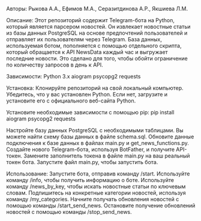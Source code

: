 Авторы: Рыкова А.А., Ефимов М.А., Серазитдинова А.Р., Якшиева Л.М.

Описание:
Этот репозиторий содержит Telegram-бота на Python, который является парсером новостей. Он извлекает новостные статьи из базы данных PostgreSQL на основе предпочтений пользователей и отправляет их пользователям через Telegram.
База данных, используемая ботом, пополняется с помощью отдельного скрипта, который обращается к API NewsData каждый час и выгружает последние новости. Это сделано для того, чтобы обойти ограничение по количеству запросов в день к API.

Зависимости:
Python 3.x
aiogram
psycopg2
requests

Установка:
Клонируйте репозиторий на свой локальный компьютер. Убедитесь, что у вас установлен Python. Если нет, загрузите и установите его с официального веб-сайта Python. 

Установите необходимые зависимости с помощью pip:
pip install aiogram psycopg2 requests

Настройте базу данных PostgreSQL с необходимыми таблицами. Вы можете найти схему базы данных в файле schema.sql. Обновите данные подключения к базе данных в файлах main.py и get_news_functions.py.
Создайте нового Telegram-бота, используя BotFather, и получите API-токен. Замените заполнитель токена в файле main.py на ваш реальный токен бота.
Запустите файл main.py, чтобы запустить бота.

Использование:
Запустите бота, отправив команду /start.
Используйте команду /info, чтобы получить информацию о боте.
Используйте команду /news_by_key, чтобы искать новостные статьи по ключевым словам.
Подпишитесь на конкретные категории новостей, используя команду /my_categories.
Начните получать обновления новостей с помощью команды /start_send_news.
Остановите получение обновлений новостей с помощью команды /stop_send_news.
